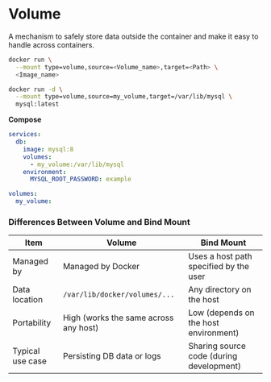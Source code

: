 # Volume
A mechanism to safely store data outside the container and make it easy to handle across containers.

```bash
docker run \
  --mount type=volume,source=<Volume_name>,target=<Path> \
  <Image_name>

docker run -d \
  --mount type=volume,source=my_volume,target=/var/lib/mysql \
  mysql:latest
```
**Compose**
```yaml
services:
  db:
    image: mysql:8
    volumes:
      - my_volume:/var/lib/mysql
    environment:
      MYSQL_ROOT_PASSWORD: example

volumes:
  my_volume:
```


### Differences Between Volume and Bind Mount

| Item             | Volume                                | Bind Mount                               |
| ---------------- | ------------------------------------- | ---------------------------------------- |
| Managed by       | Managed by Docker                     | Uses a host path specified by the user   |
| Data location    | `/var/lib/docker/volumes/...`         | Any directory on the host                |
| Portability      | High (works the same across any host) | Low (depends on the host environment)    |
| Typical use case | Persisting DB data or logs            | Sharing source code (during development) |


